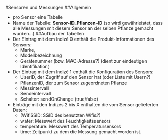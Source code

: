 #Sensoren und Messungen
##Allgemein
- pro Sensor eine Tabelle
- Name der Tabelle: **Sensor-ID_Pflanzen-ID**
  (so wird gewährleistet, dass alle Messungen mit diesem Sensor an der selben Pflanze
   gemacht wurden...)
##Aufbau der Tabellen
- Der Eintrag mit dem Indizé 0 enthält die Produkt-Informationen des Sensors:
	- Marke, 
	- Modellbezeichnung 
	- Gerätenummer (bzw. MAC-Adresse?) (dient zur eindeutigen Identifikation)
- Der Eintrag mit dem Indizé 1 enthält die Konfiguration des Sensors:
	- UserID, der Zugriff auf den Sensor hat (oder Liste mit Usern?)
	- PflanzenID, der zum Sensor zugeordneten Pflanze
	- Messintervall
	- Sendeintervall
	- Schalter: sendOnChange (true/false)
- Einträge mit den Indizés 2 bis X enthalten die vom Sensor gelieferten Daten:
	- (WifiSSID: SSID des benutzten Wifis?)
	- water: Messwert des Feuchtigkeitssensors
	- temperature: Messwert des Temperatursensors
	- time: Zeitpunkt zu dem die Messung gemacht worden ist.